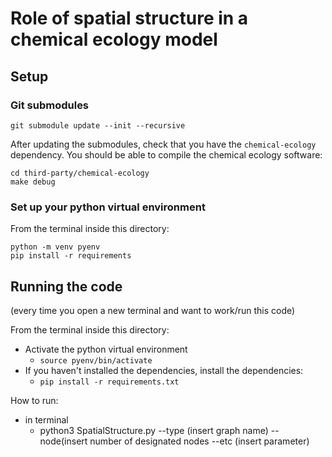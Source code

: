 # Role of spatial structure in a chemical ecology model

## Setup

### Git submodules

```
git submodule update --init --recursive
```

After updating the submodules, check that you have the `chemical-ecology` dependency.
You should be able to compile the chemical ecology software:

```
cd third-party/chemical-ecology
make debug
```

### Set up your python virtual environment

From the terminal inside this directory:

```
python -m venv pyenv
pip install -r requirements
```

## Running the code

(every time you open a new terminal and want to work/run this code)

From the terminal inside this directory:

- Activate the python virtual environment
  - `source pyenv/bin/activate`
- If you haven't installed the dependencies, install the dependencies:
  - `pip install -r requirements.txt`

How to run:
- in terminal
  - python3 SpatialStructure.py --type (insert graph name) --node(insert number of designated nodes --etc (insert parameter)
  